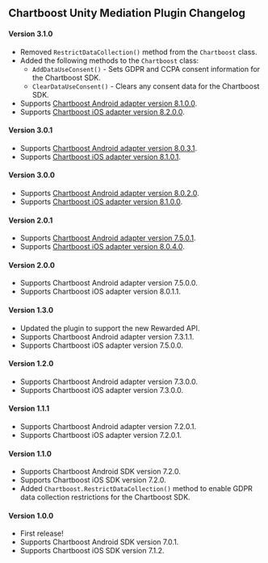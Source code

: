 ## Chartboost Unity Mediation Plugin Changelog

#### Version 3.1.0
- Removed `RestrictDataCollection()` method from the `Chartboost` class.
- Added the following methods to the `Chartboost` class:
  * `AddDataUseConsent()` - Sets GDPR and CCPA consent information for the Chartboost SDK.
  * `ClearDataUseConsent()` - Clears any consent data for the Chartboost SDK.
- Supports [Chartboost Android adapter version 8.1.0.0](https://github.com/googleads/googleads-mobile-android-mediation/blob/master/ThirdPartyAdapters/chartboost/CHANGELOG.md#version-8100).
- Supports [Chartboost iOS adapter version 8.2.0.0](https://github.com/googleads/googleads-mobile-ios-mediation/blob/master/adapters/Chartboost/CHANGELOG.md#version-8200).

#### Version 3.0.1
- Supports [Chartboost Android adapter version 8.0.3.1](https://github.com/googleads/googleads-mobile-android-mediation/blob/master/ThirdPartyAdapters/chartboost/CHANGELOG.md#version-8031).
- Supports [Chartboost iOS adapter version 8.1.0.1](https://github.com/googleads/googleads-mobile-ios-mediation/blob/master/adapters/Chartboost/CHANGELOG.md#version-8101).

#### Version 3.0.0
- Supports [Chartboost Android adapter version 8.0.2.0](https://github.com/googleads/googleads-mobile-android-mediation/blob/master/ThirdPartyAdapters/chartboost/CHANGELOG.md#version-8020).
- Supports [Chartboost iOS adapter version 8.1.0.0](https://github.com/googleads/googleads-mobile-ios-mediation/blob/master/adapters/Chartboost/CHANGELOG.md#version-8100).

#### Version 2.0.1
- Supports [Chartboost Android adapter version 7.5.0.1](https://github.com/googleads/googleads-mobile-android-mediation/blob/master/ThirdPartyAdapters/chartboost/CHANGELOG.md#version-7501).
- Supports [Chartboost iOS adapter version 8.0.4.0](https://github.com/googleads/googleads-mobile-ios-mediation/blob/master/adapters/Chartboost/CHANGELOG.md#version-8040).

#### Version 2.0.0
- Supports Chartboost Android adapter version 7.5.0.0.
- Supports Chartboost iOS adapter version 8.0.1.1.

#### Version 1.3.0
- Updated the plugin to support the new Rewarded API.
- Supports Chartboost Android adapter version 7.3.1.1.
- Supports Chartboost iOS adapter version 7.5.0.0.

#### Version 1.2.0
- Supports Chartboost Android adapter version 7.3.0.0.
- Supports Chartboost iOS adapter version 7.3.0.0.

#### Version 1.1.1
- Supports Chartboost Android adapter version 7.2.0.1.
- Supports Chartboost iOS adapter version 7.2.0.1.

#### Version 1.1.0
- Supports Chartboost Android SDK version 7.2.0.
- Supports Chartboost iOS SDK version 7.2.0.
- Added `Chartboost.RestrictDataCollection()` method to enable GDPR data collection restrictions for the Chartboost SDK.

#### Version 1.0.0
- First release!
- Supports Chartboost Android SDK version 7.0.1.
- Supports Chartboost iOS SDK version 7.1.2.
